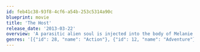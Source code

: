 ```yaml
---
id: feb41c38-93f8-4cf6-a54b-253c5314a90c
blueprint: movie
title: 'The Host'
release_date: '2013-03-22'
overview: 'A parasitic alien soul is injected into the body of Melanie Stryder. Instead of carrying out her race''s mission of taking over the Earth, "Wanda" (as she comes to be called) forms a bond with her host and sets out to aid other free humans.'
genres: '[{"id": 28, "name": "Action"}, {"id": 12, "name": "Adventure"}, {"id": 10749, "name": "Romance"}, {"id": 878, "name": "Science Fiction"}, {"id": 53, "name": "Thriller"}]'
---
```

